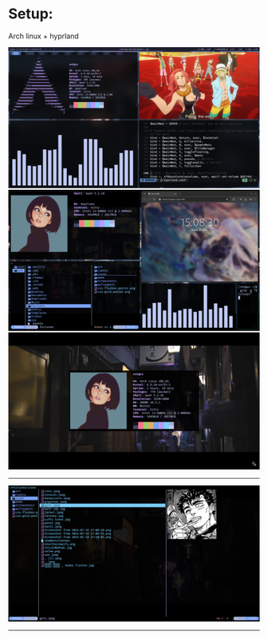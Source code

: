 # Setup:
Arch linux + hyprland
<div style="text-align: center;">
  <img src="assets/onepiece.png" alt="op" />
</div>
<div style="text-align: center;">
  <img src="assets/hyprshowcase.png" alt="hyprland" />
</div>
<div style="text-align: center;">
  <img src="assets/yokocho.png" alt="yokocho" />
</div>
<hr>
<div style="text-align: center;">
  <img src="assets/yazishowcase.png" alt="yazishowcase" />
</div>
<hr>